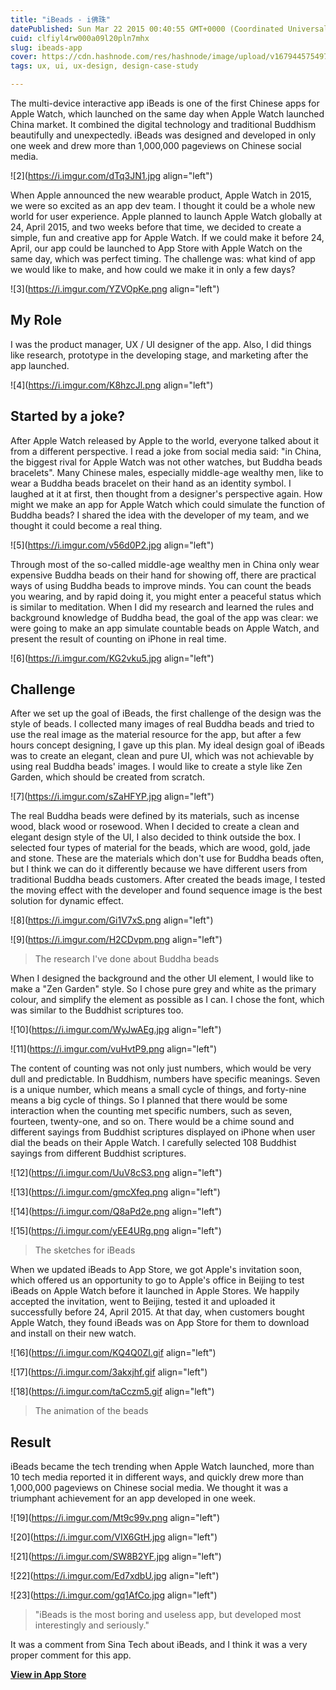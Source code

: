```yaml
---
title: "iBeads - i佛珠"
datePublished: Sun Mar 22 2015 00:40:55 GMT+0000 (Coordinated Universal Time)
cuid: clfiyl4rw000a09l20pln7mhx
slug: ibeads-app
cover: https://cdn.hashnode.com/res/hashnode/image/upload/v1679445754975/c9665bdd-72fb-4584-aa4d-c4cd2be9444c.png
tags: ux, ui, ux-design, design-case-study

---
```


The multi-device interactive app iBeads is one of the first Chinese apps for Apple Watch, which launched on the same day when Apple Watch launched China market. It combined the digital technology and traditional Buddhism beautifully and unexpectedly. iBeads was designed and developed in only one week and drew more than 1,000,000 pageviews on Chinese social media.

![2](https://i.imgur.com/dTq3JN1.jpg align="left")

When Apple announced the new wearable product, Apple Watch in 2015, we were so excited as an app dev team. I thought it could be a whole new world for user experience. Apple planned to launch Apple Watch globally at 24, April 2015, and two weeks before that time, we decided to create a simple, fun and creative app for Apple Watch. If we could make it before 24, April, our app could be launched to App Store with Apple Watch on the same day, which was perfect timing. The challenge was: what kind of app we would like to make, and how could we make it in only a few days?

![3](https://i.imgur.com/YZVOpKe.png align="left")

## My Role

I was the product manager, UX / UI designer of the app. Also, I did things like research, prototype in the developing stage, and marketing after the app launched.

![4](https://i.imgur.com/K8hzcJl.png align="left")

## Started by a joke?

After Apple Watch released by Apple to the world, everyone talked about it from a different perspective. I read a joke from social media said: "in China, the biggest rival for Apple Watch was not other watches, but Buddha beads bracelets". Many Chinese males, especially middle-age wealthy men, like to wear a Buddha beads bracelet on their hand as an identity symbol. I laughed at it at first, then thought from a designer's perspective again. How might we make an app for Apple Watch which could simulate the function of Buddha beads? I shared the idea with the developer of my team, and we thought it could become a real thing.

![5](https://i.imgur.com/v56d0P2.jpg align="left")

Through most of the so-called middle-age wealthy men in China only wear expensive Buddha beads on their hand for showing off, there are practical ways of using Buddha beads to improve minds. You can count the beads you wearing, and by rapid doing it, you might enter a peaceful status which is similar to meditation. When I did my research and learned the rules and background knowledge of Buddha bead, the goal of the app was clear: we were going to make an app simulate countable beads on Apple Watch, and present the result of counting on iPhone in real time.

![6](https://i.imgur.com/KG2vku5.jpg align="left")

## Challenge

After we set up the goal of iBeads, the first challenge of the design was the style of beads. I collected many images of real Buddha beads and tried to use the real image as the material resource for the app, but after a few hours concept designing, I gave up this plan. My ideal design goal of iBeads was to create an elegant, clean and pure UI, which was not achievable by using real Buddha beads' images. I would like to create a style like Zen Garden, which should be created from scratch.

![7](https://i.imgur.com/sZaHFYP.jpg align="left")

The real Buddha beads were defined by its materials, such as incense wood, black wood or rosewood. When I decided to create a clean and elegant design style of the UI, I also decided to think outside the box. I selected four types of material for the beads, which are wood, gold, jade and stone. These are the materials which don't use for Buddha beads often, but I think we can do it differently because we have different users from traditional Buddha beads customers. After created the beads image, I tested the moving effect with the developer and found sequence image is the best solution for dynamic effect.

![8](https://i.imgur.com/Gi1V7xS.png align="left")

![9](https://i.imgur.com/H2CDvpm.png align="left")

> The research I've done about Buddha beads

When I designed the background and the other UI element, I would like to make a "Zen Garden" style. So I chose pure grey and white as the primary colour, and simplify the element as possible as I can. I chose the font, which was similar to the Buddhist scriptures too.

![10](https://i.imgur.com/WyJwAEg.jpg align="left")

![11](https://i.imgur.com/vuHvtP9.png align="left")

The content of counting was not only just numbers, which would be very dull and predictable. In Buddhism, numbers have specific meanings. Seven is a unique number, which means a small cycle of things, and forty-nine means a big cycle of things. So I planned that there would be some interaction when the counting met specific numbers, such as seven, fourteen, twenty-one, and so on. There would be a chime sound and different sayings from Buddhist scriptures displayed on iPhone when user dial the beads on their Apple Watch. I carefully selected 108 Buddhist sayings from different Buddhist scriptures.

![12](https://i.imgur.com/UuV8cS3.png align="left")

![13](https://i.imgur.com/gmcXfeq.png align="left")

![14](https://i.imgur.com/Q8aPd2e.png align="left")

![15](https://i.imgur.com/yEE4URg.png align="left")

> The sketches for iBeads

When we updated iBeads to App Store, we got Apple's invitation soon, which offered us an opportunity to go to Apple's office in Beijing to test iBeads on Apple Watch before it launched in Apple Stores. We happily accepted the invitation, went to Beijing, tested it and uploaded it successfully before 24, April 2015. At that day, when customers bought Apple Watch, they found iBeads was on App Store for them to download and install on their new watch.

![16](https://i.imgur.com/KQ4Q0Zl.gif align="left")

![17](https://i.imgur.com/3akxjhf.gif align="left")

![18](https://i.imgur.com/taCczm5.gif align="left")

> The animation of the beads

## Result

iBeads became the tech trending when Apple Watch launched, more than 10 tech media reported it in different ways, and quickly drew more than 1,000,000 pageviews on Chinese social media. We thought it was a triumphant achievement for an app developed in one week.

![19](https://i.imgur.com/Mt9c99v.png align="left")

![20](https://i.imgur.com/VIX6GtH.jpg align="left")

![21](https://i.imgur.com/SW8B2YF.jpg align="left")

![22](https://i.imgur.com/Ed7xdbU.jpg align="left")

![23](https://i.imgur.com/gq1AfCo.jpg align="left")

> "iBeads is the most boring and useless app, but developed most interestingly and seriously."

It was a comment from Sina Tech about iBeads, and I think it was a very proper comment for this app.

[**View in App Store**](https://itunes.apple.com/be/app/i%E4%BD%9B%E7%8F%A0/id981389764)